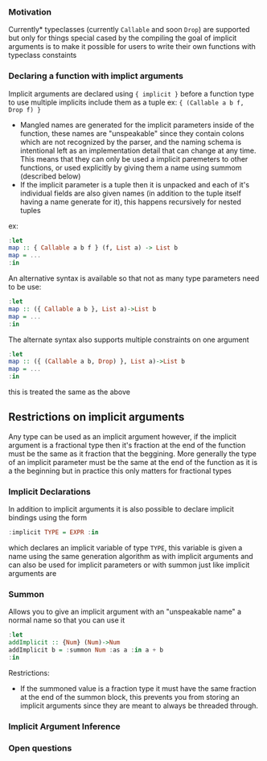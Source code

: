 ### Motivation
Currently* typeclasses (currently ``Callable`` and soon ``Drop``) are supported but only for things special cased by the compiling
the goal of implicit arguments is to make it possible for users to write their own functions with typeclass constaints

### Declaring a function with implict arguments
Implicit arguments are declared using ```{ implicit }``` before a function type to use multiple implicits include them as 
a tuple ex: ```{ (Callable a b f, Drop f) }```
- Mangled names are generated for the implicit parameters inside of the function, these names are "unspeakable" since they contain
  colons which are not recognized by the parser, and the naming schema is intentional left as an implementation detail that can change
  at any time. This means that they can only be used a implicit paremeters to other functions, or used explicitly by giving them a name using
  summom (described below)
- If the implicit parameter is a tuple then it is unpacked and each of it's individual fields are also given names (in addition to the tuple itself having a name generate for it), this happens recursively for nested tuples

ex:
```hs
:let
map :: { Callable a b f } (f, List a) -> List b
map = ...
:in
```
An alternative syntax is available so that not as many type parameters need to be use:
```hs
:let
map :: ({ Callable a b }, List a)->List b
map = ...
:in
```
The alternate syntax also supports multiple constraints on one argument
```hs
:let
map :: ({ (Callable a b, Drop) }, List a)->List b
map = ...
:in
```
this is treated the same as the above

## Restrictions on implicit arguments
Any type can be used as an implicit argument however, if the implicit argument is a fractional type then it's fraction at the end of the function must be the same as it fraction that the beggining. More generally the type of an implicit parameter must be the same at the end of the function as it is a the beginning but in practice this only matters for fractional types

### Implicit Declarations
In addition to implicit arguments it is also possible to declare implicit bindings using the form
```hs
:implicit TYPE = EXPR :in
```
which declares an implicit variable of type ``TYPE``, this variable is given a name using the same generation algorithm as with implicit arguments and can also be used for implicit parameters or with summon just like implicit arguments are

### Summon
Allows you to give an implicit argument with an "unspeakable name" a normal name so that you can use it
```hs
:let
addImplicit :: {Num} (Num)->Num
addImplicit b = :summon Num :as a :in a + b
:in
```
Restrictions:
- If the summoned value is a fraction type it must have the same fraction at the end of the summon block,
  this prevents you from storing an implicit arguments since they are meant to always be threaded through.

### Implicit Argument Inference




### Open questions